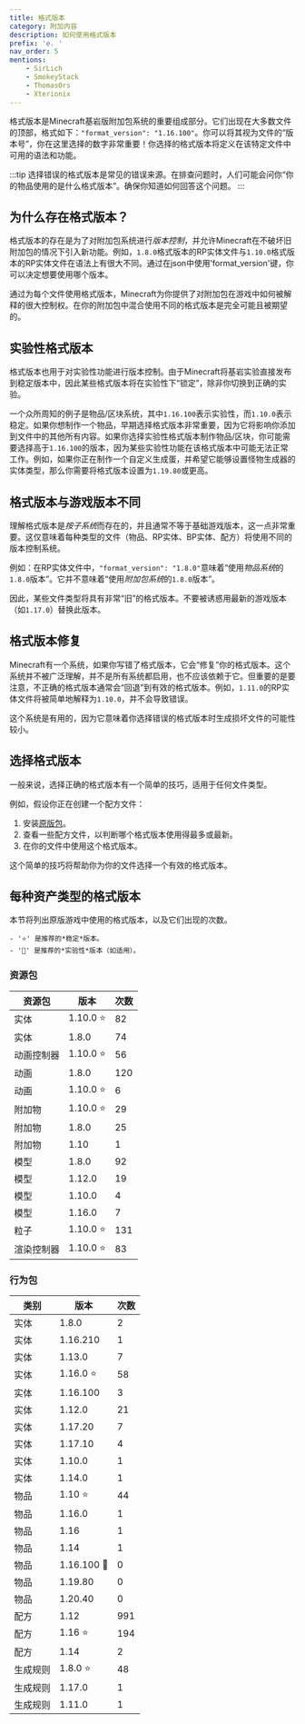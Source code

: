 ```yaml
---
title: 格式版本
category: 附加内容
description: 如何使用格式版本
prefix: 'e. '
nav_order: 5
mentions:
    - SirLich
    - SmokeyStack
    - ThomasOrs
    - Xterionix
---
```


格式版本是Minecraft基岩版附加包系统的重要组成部分。它们出现在大多数文件的顶部，格式如下：`"format_version": "1.16.100"`。你可以将其视为文件的“版本号”，你在这里选择的数字非常重要！你选择的格式版本将定义在该特定文件中可用的语法和功能。

:::tip
选择错误的格式版本是常见的错误来源。在排查问题时，人们可能会问你“你的物品使用的是什么格式版本”。确保你知道如何回答这个问题。
:::

## 为什么存在格式版本？

格式版本的存在是为了对附加包系统进行*版本控制*，并允许Minecraft在不破坏旧附加包的情况下引入新功能。例如，`1.8.0`格式版本的RP实体文件与`1.10.0`格式版本的RP实体文件在语法上有很大不同。通过在json中使用'format_version'键，你可以决定想要使用哪个版本。

通过为每个文件使用格式版本，Minecraft为你提供了对附加包在游戏中如何被解释的很大控制权。在你的附加包中混合使用不同的格式版本是完全可能且被期望的。

## 实验性格式版本

格式版本也用于对实验性功能进行版本控制。由于Minecraft将基岩实验直接发布到稳定版本中，因此某些格式版本将在实验性下“锁定”，除非你切换到正确的实验。

一个众所周知的例子是物品/区块系统，其中`1.16.100`表示实验性，而`1.10.0`表示稳定。如果你想制作一个物品，早期选择格式版本非常重要，因为它将影响你添加到文件中的其他所有内容。如果你选择实验性格式版本制作物品/区块，你可能需要选择高于`1.16.100`的版本，因为某些实验性功能在该格式版本中可能无法正常工作。例如，如果你正在制作一个自定义生成蛋，并希望它能够设置怪物生成器的实体类型，那么你需要将格式版本设置为`1.19.80`或更高。

## 格式版本与游戏版本不同

理解格式版本是*按子系统*而存在的，并且通常不等于基础游戏版本，这一点非常重要。这仅意味着每种类型的文件（物品、RP实体、BP实体、配方）将使用不同的版本控制系统。

例如：在RP实体文件中，`"format_version": "1.8.0"`意味着“使用*物品系统*的`1.8.0`版本”。它并不意味着“使用*附加包系统*的`1.8.0`版本”。

因此，某些文件类型将具有非常“旧”的格式版本。不要被诱惑用最新的游戏版本（如`1.17.0`）替换此版本。

## 格式版本修复

Minecraft有一个系统，如果你写错了格式版本，它会“修复”你的格式版本。这个系统并不被广泛理解，并不是所有系统都启用，也不应该依赖于它。但重要的是要注意，不正确的格式版本通常会“回退”到有效的格式版本。例如，`1.11.0`的RP实体文件将被简单地解释为`1.10.0`，并不会导致错误。

这个系统是有用的，因为它意味着你选择错误的格式版本时生成损坏文件的可能性较小。

## 选择格式版本

一般来说，选择正确的格式版本有一个简单的技巧，适用于任何文件类型。

例如，假设你正在创建一个配方文件：

 1) 安装[原版包](/guide/download-packs)。
 2) 查看一些配方文件，以判断哪个格式版本使用得最多或最新。
 3) 在你的文件中使用这个格式版本。

这个简单的技巧将帮助你为你的文件选择一个有效的格式版本。

## 每种资产类型的格式版本

本节将列出原版游戏中使用的格式版本，以及它们出现的次数。

    - '⭐' 是推荐的*稳定*版本。
    - '🚀' 是推荐的*实验性*版本（如适用）。

### 资源包

| 资源包               | 版本     | 次数 |
|----------------------|----------|-------|
| 实体                 | 1.10.0 ⭐ | 82    |
| 实体                 | 1.8.0    | 74    |
| 动画控制器           | 1.10.0 ⭐ | 56    |
| 动画                 | 1.8.0    | 120   |
| 动画                 | 1.10.0 ⭐ | 6     |
| 附加物               | 1.10.0 ⭐ | 29    |
| 附加物               | 1.8.0    | 25    |
| 附加物               | 1.10     | 1     |
| 模型                 | 1.8.0    | 92    |
| 模型                 | 1.12.0   | 19    |
| 模型                 | 1.10.0   | 4     |
| 模型                 | 1.16.0   | 7     |
| 粒子                 | 1.10.0 ⭐ | 131   |
| 渲染控制器           | 1.10.0 ⭐ | 83    |

### 行为包

| 类别        | 版本       | 次数 |
|-------------|-------------|-------|
| 实体        | 1.8.0       | 2     |
| 实体        | 1.16.210    | 1     |
| 实体        | 1.13.0      | 7     |
| 实体        | 1.16.0 ⭐    | 58    |
| 实体        | 1.16.100    | 3     |
| 实体        | 1.12.0      | 21    |
| 实体        | 1.17.20     | 7     |
| 实体        | 1.17.10     | 4     |
| 实体        | 1.10.0      | 1     |
| 实体        | 1.14.0      | 1     |
| 物品        | 1.10 ⭐      | 44    |
| 物品        | 1.16.0      | 1     |
| 物品        | 1.16        | 1     |
| 物品        | 1.14        | 1     |
| 物品        | 1.16.100 🚀 | 0     |
| 物品        | 1.19.80     | 0     |
| 物品        | 1.20.40     | 0     |
| 配方        | 1.12        | 991   |
| 配方        | 1.16 ⭐      | 194   |
| 配方        | 1.14        | 2     |
| 生成规则    | 1.8.0 ⭐     | 48    |
| 生成规则    | 1.17.0      | 1     |
| 生成规则    | 1.11.0      | 1     |
